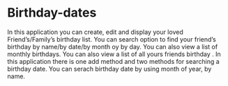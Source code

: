 # Birthday-dates
In this application you can create, edit and display your loved Friend’s/Family’s birthday list. You can search option to find your friend’s birthday by name/by date/by month oy by day. You can also view a list of monthly birthdays. You can also view a list of all yours friends birthday . In this application there is one add method and two methods for searching a birthday date. You can serach birthday date by using month of year, by name.
